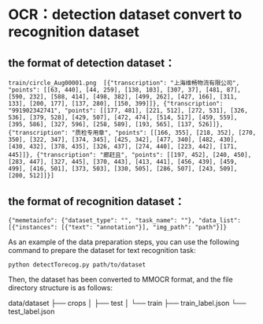 # OCR：detection dataset convert to recognition dataset 
## the format of detection dataset：

`train/circle_Aug00001.png	[{"transcription": "上海维畅物流有限公司", "points": [[63, 440], [44, 259], [138, 103], [307, 37], [481, 87], [590, 232], [588, 414], [498, 382], [499, 262], [427, 166], [311, 133], [200, 177], [137, 280], [150, 399]]}, {"transcription": "991902342741", "points": [[177, 481], [221, 512], [272, 531], [326, 536], [379, 528], [429, 507], [472, 474], [514, 517], [459, 559], [395, 586], [327, 596], [258, 589], [193, 565], [137, 526]]}, {"transcription": "质检专用章", "points": [[166, 355], [218, 352], [270, 350], [322, 347], [374, 345], [425, 342], [477, 340], [482, 430], [430, 432], [378, 435], [326, 437], [274, 440], [223, 442], [171, 445]]}, {"transcription": "廊赶且", "points": [[197, 452], [240, 450], [283, 447], [327, 445], [370, 443], [413, 441], [456, 439], [459, 499], [416, 501], [373, 503], [330, 505], [286, 507], [243, 509], [200, 512]]}]`

## the format of recognition dataset：
`{"memetainfo": {"dataset_type": "", "task_name": ""}, "data_list": [{"instances": [{"text": "annotation"}], "img_path": "path"}]}`

As an example of the data preparation steps, you can use the following command to prepare the  dataset for text recognition task:

`python detectTorecog.py path/to/dataset`

Then, the dataset has been converted to MMOCR format, and the file directory structure is as follows:


data/dataset
	├── crops
	│   ├── test
	│   └── train
	├── train_label.json
	└── test_label.json

